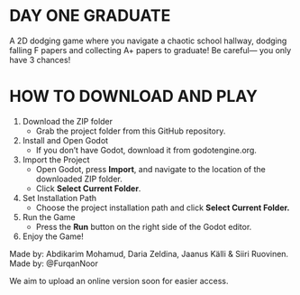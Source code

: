 # DAY ONE GRADUATE

A 2D dodging game where you navigate a chaotic school hallway, dodging falling F papers and collecting A+ papers to graduate! Be careful— you only have 3 chances!


# HOW TO DOWNLOAD AND PLAY

1. Download the ZIP folder
   * Grab the project folder from this GitHub repository.
2. Install and Open Godot
   * If you don’t have Godot, download it from godotengine.org.
3. Import the Project
   * Open Godot, press **Import**, and navigate to the location of the downloaded ZIP folder.
   * Click **Select Current Folder**.
4. Set Installation Path
   * Choose the project installation path and click **Select Current Folder.**
5. Run the Game
   * Press the **Run** button on the right side of the Godot editor.
6. Enjoy the Game!

Made by: Abdikarim Mohamud, Daria Zeldina, Jaanus Källi & Siiri Ruovinen.
Made by: @FurqanNoor

We aim to upload an online version soon for easier access.
